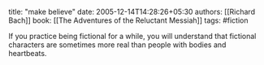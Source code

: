 
title: "make believe"
date: 2005-12-14T14:28:26+05:30
authors: [[Richard Bach]]
book: [[The Adventures of the Reluctant Messiah]]
tags: #fiction

If you practice being fictional for a while, you will understand that fictional characters are sometimes more real than people with bodies and heartbeats.
